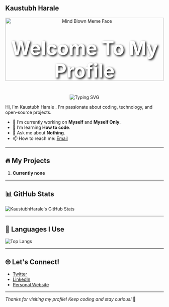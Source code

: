 ## Kaustubh Harale
<div align="center">

  <!-- 🤯 Mind‑Blown Meme Reaction Banner -->
  <img src="https://media.giphy.com/media/l0MYt5jPR6QX5pnqM/giphy.gif" width="100%" height="200" alt="Mind Blown Meme Face">

  <!-- 🎙️ Header Text -->
  <h1 style="color:white; font-size: 60px; margin-top: -140px; text-shadow: 3px 3px 6px #000;">
    Welcome To My Profile
  </h1>

  <!-- ⌨️ Typing Animation (Red) -->
  <img src="https://readme-typing-svg.herokuapp.com?font=Fira+Code&size=30&duration=3000&pause=1000&color=FF0000&center=true&vCenter=true&multiline=true&width=600&height=100&lines=Full Stack Yapper;AI/ML Listener;Debugger of Life;Stack Overflow Survivor 🪦;Keyboard Smasher 🎹" alt="Typing SVG" />

</div>


Hi, I'm Kaustubh Harale . I'm passionate about coding, technology, and open-source projects.

- 🔭 I’m currently working on **Myself** and **Myself Only**.
- 🌱 I’m learning **How to code**.
- 💬 Ask me about **Nothing**.
- 📫 How to reach me: [Email](mailto:kaustubhharale20@gmail.com)

---

## 🔥 My Projects

1. **Currently none**

---

## 📊 GitHub Stats

![KaustubhHarale's GitHub Stats](https://github-readme-stats.vercel.app/api?username=KaustubhHarale&show_icons=true&theme=radical)

---

## 🧠 Languages I Use

![Top Langs](https://github-readme-stats.vercel.app/api/top-langs/?username=KaustubhHarale&langs_count=10&layout=compact&theme=radical)

---

## 🌐 Let's Connect!

- [Twitter](https://twitter.com/your_username)
- [LinkedIn](https://www.linkedin.com/in/your-linkedin)
- [Personal Website](https://www.kaustubharale.com)

---

*Thanks for visiting my profile! Keep coding and stay curious!* 🚀

